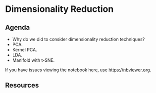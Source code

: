 # Dimensionality Reduction

## Agenda
- Why do we did to consider dimensionality reduction techniques? 
- PCA. 
- Kernel PCA.  
- LDA.  
- Manifold with t-SNE.   

If you have issues viewing the notebook here, use https://nbviewer.org.

## Resources
